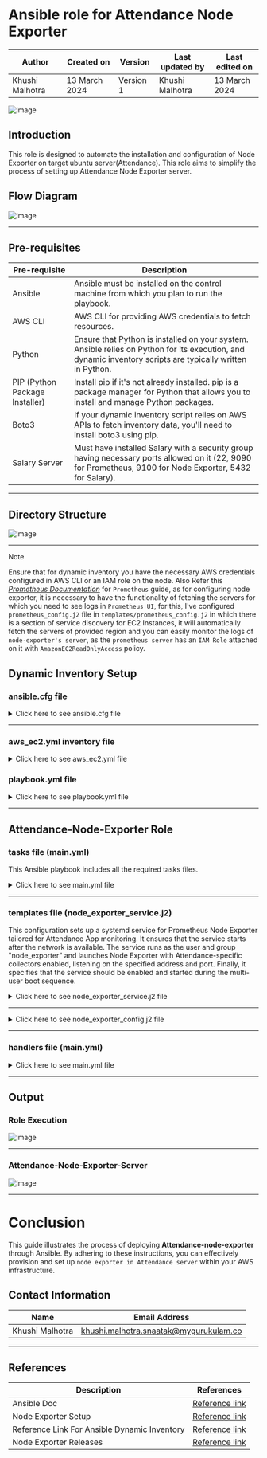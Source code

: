 # Ansible role for Attendance Node Exporter

|   Author        |  Created on   |  Version   | Last updated by  | Last edited on |
| --------------- | --------------| -----------|----------------- | -------------- |
| Khushi Malhotra |  13 March 2024  |  Version 1 | Khushi Malhotra  | 13 March 2024    |


![image](https://github.com/CodeOps-Hub/Ansible/assets/156056460/f6848ff7-85e2-4d6c-a04b-855ae561198c)

## Introduction
This role is designed to automate the installation and configuration of Node Exporter on target ubuntu server(Attendance). This role aims to simplify the process of setting up Attendance Node Exporter server.

## Flow Diagram

![image](https://github.com/CodeOps-Hub/Ansible/assets/156056460/653aa230-410a-4cef-b2aa-8b6e8009a5d7)

***

## Pre-requisites
| Pre-requisite       | Description                                                                                                          |
|----------------------|----------------------------------------------------------------------------------------------------------------------|
| Ansible              | Ansible must be installed on the control machine from which you plan to run the playbook.                            |
| AWS CLI              | AWS CLI for providing AWS credentials to fetch resources.                                                            |
| Python               | Ensure that Python is installed on your system. Ansible relies on Python for its execution, and dynamic inventory scripts are typically written in Python.    |
| PIP (Python Package Installer) | Install pip if it's not already installed. pip is a package manager for Python that allows you to install and manage Python packages. |
| Boto3                | If your dynamic inventory script relies on AWS APIs to fetch inventory data, you'll need to install boto3 using pip. |
| Salary Server        | Must have installed Salary with a security group having necessary ports allowed on it (22, 9090 for Prometheus, 9100 for Node Exporter, 5432 for Salary).     |

***

## Directory Structure
![image](https://github.com/CodeOps-Hub/Ansible/assets/156056460/24cb082b-0778-440c-af96-b205d6b76872)
***

> [!NOTE]
>Ensure that for dynamic inventory you have the necessary AWS credentials configured in AWS CLI or an IAM role on the node.
> Also Refer this [*Prometheus Documentation*](https://github.com/CodeOps-Hub/Ansible/blob/shreya/prometheus-role/roles/prometheus/README.md) for `Prometheus` guide, as for configuring node exporter, it is necessary to have the functionality of fetching the servers for which you need to see logs in `Prometheus UI`, for this, I've configured `prometheus_config.j2` file in `templates/prometheus_config.j2` in which there is a section of service discovery for EC2 Instances, it will automatically fetch the servers of provided region and you can easily monitor the logs of `node-exporter's server`, as the `prometheus server` has an `IAM Role` attached on it with `AmazonEC2ReadOnlyAccess` policy. 

## Dynamic Inventory Setup

### ansible.cfg file

<details>
<summary> Click here to see ansible.cfg file</summary>
<br>

  ```shell
[defaults]

# some basic default values...

inventory           = aws_ec2.yml
private_key_file    = terragrunt_cred.pem
remote_user         = ubuntu
host_key_checking = false

[inventory]
# enable inventory plugins, default: 'host_list', 'script', 'auto', 'yaml', 'ini', 'toml'
enable_plugins = aws_ec2, host_list, virtualbox, yaml, constructed, script, auto, ini, toml
```
</details>

***

### aws_ec2.yml inventory file

<details>
<summary> Click here to see aws_ec2.yml file</summary>
<br>
  
```shell
---
plugin: aws_ec2
regions:
  - ap-south-1
hostnames:
  - ip-address
include_filters:
 - tag:Name:
     - 'Attendance_API'
```
</details>

### playbook.yml file

<details>
<summary> Click here to see playbook.yml file</summary>
<br>
  
```shell
---
- name: Playbook to apply roles
  hosts: all
  become: yes

  roles:
    - node_exporter
```

</details>

***

## Attendance-Node-Exporter Role

### tasks file (main.yml)

This Ansible playbook includes all the required tasks files.

<details>
<summary> Click here to see main.yml file</summary>
<br>
  
```shell

---
# tasks file for node_exporter
- name: Ensure the required packages are installed
  become: yes
  package:
    name:
      - wget
      - tar
  ignore_errors: yes

- name: Add the 'node_exporter' user
  become: yes
  user:
    name: "{{user}}"
    shell: /bin/bash
    create_home: yes
    state: present

- name: Create a directory for node_exp installation
  become: yes
  file:
    path: /home/node_exp
    owner: "{{user}}"
    group: "{{group}}"
    state: directory

- name: download node_exporter archive
  become: yes
  get_url:
    url: https://github.com/prometheus/node_exporter/releases/download/v{{ version }}/node_exporter-{{ version }}.linux-amd64.tar.gz
    dest: /home/node_exp/

- name: Extract node_exporter archive
  become: yes
  ansible.builtin.unarchive:
    src: /home/node_exp/node_exporter-{{ version }}.linux-amd64.tar.gz
    dest: /home/node_exp
    remote_src: yes
    creates: /home/node_exp/node_exporter-{{ version }}.linux-amd64
- name: create an empty file for node_exp.services
  become: yes
  ansible.builtin.file:
    path: /etc/systemd/system/node_exp.service
    state: touch
    owner: "{{user}}"
    group: "{{group}}"
    mode: 0644

- name: Replace the content of /etc/systemd/system/node_exp.service
  template:
    src: node_exp.service.j2
    dest: /etc/systemd/system/node_exp.service
    owner: root
    group: root
    mode: 0644
  become: true

- name: Reload systemd
  become: yes
  command: systemctl daemon-reload

- name: Creating a script
  copy:
    dest: ./run_node_exporter.sh
    content: |
      #!/bin/bash
      # Change to the desired directory
      cd /home/node_exp/node_exporter-1.7.0.linux-amd64
      # Run the node_exporter command in the background
      ./node_exporter &

- name: script
  become: yes
  command: cat ./run_node_exporter.sh
- name: giving permission to execute
  file:
    path: ./run_node_exporter.sh
    mode: 777


- name: running script
  become: yes
  command: ./run_node_exporter.sh


# - name: command
#   become: yes
#   command: ./node_exporter chdir=/home/node_exp/node_exporter-1.7.0.linux-amd64 &

```
</details>

***

### templates file (node_exporter_service.j2)

This configuration sets up a systemd service for Prometheus Node Exporter tailored for Attendance App monitoring. It ensures that the service starts after the network is available. The service runs as the user and group "node_exporter" and launches Node Exporter with Attendance-specific collectors enabled, listening on the specified address and port. Finally, it specifies that the service should be enabled and started during the multi-user boot sequence.

<details>
<summary> Click here to see node_exporter_service.j2 file</summary>
<br>

```shell
[Unit]
Description={{serviceName}}
Wants=network-online.target
After=network-online.target

[Service]
User={{ user }}
Group={{ group}}
Restart=on-failure
Type=simple
ExecStart={{ exec_command }}

[Install]
WantedBy=multi-user.target
```
</details>

***

<details>
<summary> Click here to see node_exporter_config.j2 file</summary>
<br>

```shell
- job_name: 'node_exporter'
    scrape_interval: 5s
    static_configs:
      - targets:
```
</details>

***

### handlers file (main.yml)

<details>
<summary> Click here to see main.yml file</summary>
<br>

```shell
---
# handlers file for node_exporter
- name: Reload systemd
  become: yes
  command: systemctl daemon-reload
  listen: systemd_reload
```

</details>

***

## Output

### Role Execution

![image](https://github.com/CodeOps-Hub/Ansible/assets/156056460/ef596bac-eff2-463a-9153-05c62b1f5fa2)

***

### Attendance-Node-Exporter-Server

![image](https://github.com/CodeOps-Hub/Ansible/assets/156056460/0cdc3897-8fce-4998-919a-cb7eda54fe28)

***

# Conclusion

This guide illustrates the process of deploying **Attendance-node-exporter** through Ansible. By adhering to these instructions, you can effectively provision and set up `node exporter in Attendance server` within your AWS infrastructure.

## Contact Information
| Name            | Email Address                        |
|-----------------|--------------------------------------|
| Khushi Malhotra | khushi.malhotra.snaatak@mygurukulam.co |
***

## References

| Description                                   | References  |
| --------------------------------------------  | -------------------------------------------------|
|  Ansible Doc | [Reference link](https://docs.ansible.com/ansible/latest/index.html) |
| Node Exporter Setup | [Reference link](https://codewizardly.com/prometheus-on-aws-ec2-part2/) |
| Reference Link For Ansible Dynamic Inventory | [Reference link](https://devopscube.com/setup-ansible-aws-dynamic-inventory/) |
| Node Exporter Releases| [Reference link](https://github.com/prometheus/node_exporter/releases) |
